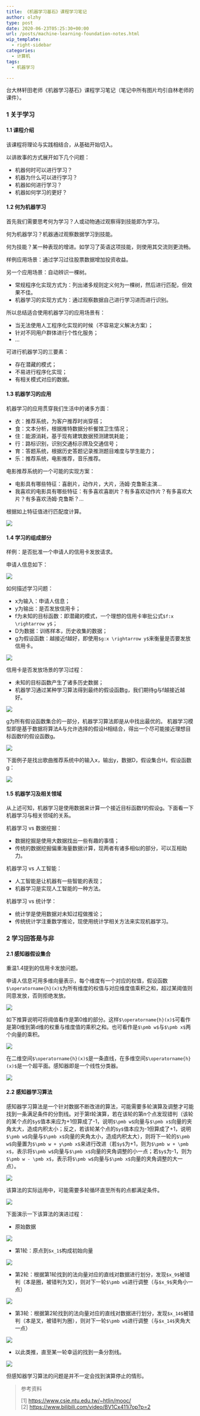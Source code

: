 ```yaml
---
title: 《机器学习基石》课程学习笔记
author: olzhy
type: post
date: 2020-06-23T05:25:30+00:00
url: /posts/machine-learning-foundation-notes.html
wip_template:
  - right-sidebar
categories:
  - 计算机
tags:
  - 机器学习

---
```

台大林轩田老师《机器学习基石》课程学习笔记（笔记中所有图片均引自林老师的课件）。

### 1 关于学习

#### 1.1 课程介绍

该课程将理论与实践相结合，从基础开始切入。

以讲故事的方式展开如下几个问题：

* 机器何时可以进行学习？
* 机器为什么可以进行学习？
* 机器如何进行学习？
* 机器如何学习的更好？

#### 1.2 何为机器学习

首先我们需要思考何为学习？人或动物通过观察得到技能即为学习。

何为机器学习？机器通过观察数据学习到技能。

何为技能？某一种表现的增进。如学习了英语这项技能，则使用其交流则更流畅。

样例应用场景：通过学习过往股票数据增加投资收益。

另一个应用场景：自动辨识一棵树。
* 常规程序化实现方式为：列出诸多规则定义何为一棵树，然后进行匹配，但效果不佳。
* 机器学习的实现方式为：通过观察数据自己进行学习进而进行识别。

所以总结适合使用机器学习的应用场景有：
* 当无法使用人工程序化实现的时候（不容易定义解决方案）；
* 针对不同用户群体进行个性化服务；
* ...

可进行机器学习的三要素：
* 存在潜藏的模式；
* 不易进行程序化实现；
* 有相关模式对应的数据。

#### 1.3 机器学习的应用

机器学习的应用贯穿我们生活中的诸多方面：
* 衣：推荐系统，为客户推荐时尚穿搭；
* 食：文本分析，根据推特数据分析餐馆卫生情况；
* 住：能源消耗，基于现有建筑数据预测建筑耗能；
* 行：路标识别，识别交通标示牌及交通信号；
* 育：答题系统，根据历史答题记录推测题目难度与学生能力；
* 乐：推荐系统，电影推荐，音乐推荐。

电影推荐系统的一个可能的实现方案：
* 电影具有哪些特征：喜剧片，动作片，大片，汤姆·克鲁斯主演…
* 我喜欢的电影具有哪些特征：有多喜欢喜剧片？有多喜欢动作片？有多喜欢大片？有多喜欢汤姆·克鲁斯？…

根据如上特征值进行匹配度计算。

![](https://yanleilei.com/static/images/uploads/2020/06/1-machine-learning-foundation-a-possible-ml-solution-for-recommender-system.png#center)

#### 1.4 学习的组成部分

样例：是否批准一个申请人的信用卡发放请求。

申请人信息如下：

![](https://yanleilei.com/static/images/uploads/2020/06/1-machine-learning-foundation-applicant-information.png#center)

如何描述学习问题：
* x为输入：申请人信息；
* y为输出：是否发放信用卡；
* f为未知的目标函数：即潜藏的模式，一个理想的信用卡审批公式`$f:x \rightarrow y$`；
* D为数据：训练样本，历史收集的数据；
* g为假设函数：越接近f越好，即使用`$g:x \rightarrow y$`来衡量是否要发放信用卡。

![](https://yanleilei.com/static/images/uploads/2020/06/1-machine-learning-foundation-basic-notations-for-learning-problem.png#center)

信用卡是否发放场景的学习过程：
* 未知的目标函数产生了诸多历史数据；
* 机器学习通过某种学习算法得到最终的假设函数g，我们期待g与f越接近越好。

![](https://yanleilei.com/static/images/uploads/2020/06/1-machine-learning-foundation-learning-flow-for-credit-approve.png#center)

g为所有假设函数集合的一部分，机器学习算法即是从中找出最优的。
机器学习模型即是基于数据将算法A与允许选择的假设H相结合，得出一个尽可能接近理想目标函数f的假设函数g。

![](https://yanleilei.com/static/images/uploads/2020/06/1-machine-learning-foundation-the-learning-model.png#center)

下面例子是找出歌曲推荐系统中的输入x，输出y，数据D，假设集合H，假设函数g：

![](https://yanleilei.com/static/images/uploads/2020/06/1-machine-learning-foundation-song-recommendation.png#center)

#### 1.5 机器学习及相关领域

从上述可知，机器学习是使用数据来计算一个接近目标函数f的假设g。下面看一下机器学习与相关领域的关系。

机器学习 vs 数据挖掘：
* 数据挖掘是使用大数据找出一些有趣的事情；
* 传统的数据挖掘偏重海量数据计算，现两者有诸多相似的部分，可以互相助力。

机器学习 vs 人工智能：
* 人工智能是让机器有一些智能的表现；
* 机器学习是实现人工智能的一种方法。

机器学习 vs 统计学：
* 统计学是使用数据对未知过程做推论；
* 传统统计学注重数学推论，现使用统计学相关方法来实现机器学习。

### 2 学习回答是与非

#### 2.1 感知器假设集合

重温1.4提到的信用卡发放问题。

申请人信息可用多维向量表示，每个维度有一个对应的权值，假设函数`$\operatorname{h}(x)$`为所有维度的权值与对应维度值乘积之和，超过某阈值则同意发放，否则拒绝发放。

![](https://yanleilei.com/static/images/uploads/2020/06/2-machine-learning-foundation-a-simple-hypothesis-set.png#center)

如下推算说明可将阈值看作是第0维的部分。这样`$\operatorname{h}(x)$`可看作是第0维到第d维的权重与维度值的乘积之和。也可看作是`$\pmb w$`与`$\pmb x$`两个向量的乘积。

![](https://yanleilei.com/static/images/uploads/2020/06/2-machine-learning-foundation-vector-form-of-perceptron-hypothesis.png#center)

在二维空间`$\operatorname{h}(x)$`是一条直线，在多维空间`$\operatorname{h}(x)$`是一个超平面。感知器即是一个线性分类器。

![](https://yanleilei.com/static/images/uploads/2020/06/2-machine-learning-foundation-perceptrons-in-r2.png#center)

#### 2.2 感知器学习算法

感知器学习算法是一个针对数据不断改进的算法，可能需要多轮演算及调整才可能找到一条满足条件的分割线。对于第t轮演算，若在该轮的第n个点发现错判（该轮的某个点的`$y$`值本来应为+1但算成了-1，说明`$\pmb w$`向量与`$\pmb x$`向量的夹角太大，造成内积太小；反之，若该轮某个点的`$y$`值本应为-1但算成了+1，说明`$\pmb w$`向量与`$\pmb x$`向量的夹角太小，造成内积太大），则将下一轮的`$\pmb w$`向量置为`$\pmb w + y\pmb x$`来进行改进（若`$y$`为+1，则为`$\pmb w + \pmb x$`，表示将`$\pmb w$`向量与`$\pmb x$`向量的夹角调整的小一点；若`$y$`为-1，则为`$\pmb w - \pmb x$`，表示将`$\pmb w$`向量与`$\pmb x$`向量的夹角调整的大一点）。

![](https://yanleilei.com/static/images/uploads/2020/06/2-machine-learning-foundation-perceptron-learning-algorithm.png#center)

该算法的实际运用中，可能需要多轮循环直至所有的点都满足条件。

![](https://yanleilei.com/static/images/uploads/2020/06/2-machine-learning-foundation-practical-implementation-of-pla.png#center)

下面演示一下该算法的演进过程：
* 原始数据

![](https://yanleilei.com/static/images/uploads/2020/06/2-machine-learning-foundation-seeing-is-believing-0.png#center)

* 第1轮：原点到`$x_1$`构成初始向量

![](https://yanleilei.com/static/images/uploads/2020/06/2-machine-learning-foundation-seeing-is-believing-1.png#center)

* 第2轮：根据第1轮找到的法向量对应的直线对数据进行划分，发现`$x_9$`被错判（本是圈，被错判为叉），则对下一轮`$\pmb w$`进行调整（与`$x_9$`夹角小一点）

![](https://yanleilei.com/static/images/uploads/2020/06/2-machine-learning-foundation-seeing-is-believing-2.png#center)

* 第3轮：根据第2轮找到的法向量对应的直线对数据进行划分，发现`$x_14$`被错判（本是叉，被错判为圈），则对下一轮`$\pmb w$`进行调整（与`$x_14$`夹角大一点）

![](https://yanleilei.com/static/images/uploads/2020/06/2-machine-learning-foundation-seeing-is-believing-3.png#center)

* 以此类推，直至某一轮幸运的找到一条分割线。

![](https://yanleilei.com/static/images/uploads/2020/06/2-machine-learning-foundation-seeing-is-believing-finally.png#center)

但感知器学习算法的问题是并不一定会找到演算停止的情形。




> 参考资料
>
> [1]&nbsp;<a href="https://www.csie.ntu.edu.tw/~htlin/mooc/" target="blank">https://www.csie.ntu.edu.tw/~htlin/mooc/</a>
> [2]&nbsp;<a href="https://www.bilibili.com/video/BV1Cx411i7op?p=2" target="blank">https://www.bilibili.com/video/BV1Cx411i7op?p=2</a>
